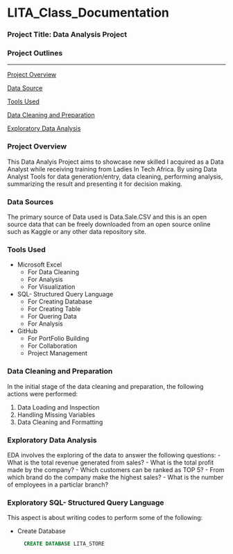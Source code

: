 # LITA_Class_Documentation

### Project Title: Data Analysis Project

### Project Outlines
---

 [Project Overview](#project-overview)

 [Data Source](#data-source)

 [Tools Used](#tools-used)

 [Data Cleaning and Preparation](#data-cleaning-and-preparation)

 [Exploratory Data Analysis](#exploratory-data-analysis)

### Project Overview
This Data Analyis Project aims to showcase new skilled I acquired as a Data Analyst while receiving training from Ladies In Tech Africa. By using Data Analyst Tools for data generation/entry, data cleaning, performing analysis, summarizing the result and presenting it for decision making.

### Data Sources
The primary source of Data used is Data.Sale.CSV and this is an open source data that can be freely downloaded from an open source online such as Kaggle or any other data repository site.

### Tools Used
 - Microsoft Excel
     - For Data Cleaning
     - For Analysis
     - For Visualization
 - SQL- Structured Query Language
     - For Creating Database
     - For Creating Table
     - For Quering Data
     - For Analysis
  - GitHub
    - For PortFolio Building
    - For Collaboration
    - Project Management
        
### Data Cleaning and Preparation
 In the initial stage of the data cleaning and preparation, the following actions were performed:
  1. Data Loading and Inspection
  2. Handling Missing Variables
  3. Data Cleaning and Formatting

### Exploratory Data Analysis
 EDA involves the exploring of the data to answer the following questions:
    - What is the total revenue generated from sales?
    - What is the total profit made by the company?
    - Which customers can be ranked as TOP 5?
    - From which brand do the company make the highest sales?
    - What is the number of employees in a particlar branch?

### Exploratory SQL- Structured Query Language
This aspect is about writing codes to perform some of the following:
 - Create Database
   ```SQL
     CREATE DATABASE LITA_STORE
   ```

